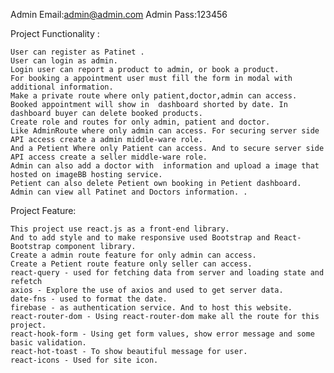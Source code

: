 Admin Email:admin@admin.com
Admin Pass:123456



Project Functionality :

    User can register as Patinet .
    User can login as admin.
    Login user can report a product to admin, or book a product.
    For booking a appointment user must fill the form in modal with additional information.
    Make a private route where only patient,doctor,admin can access.
    Booked appointment will show in  dashboard shorted by date. In dashboard buyer can delete booked products.
    Create role and routes for only admin, patient and doctor.
    Like AdminRoute where only admin can access. For securing server side API access create a admin middle-ware role.
    And a Petient Where only Patient can access. And to secure server side API access create a seller middle-ware role.
    Admin can also add a doctor with  information and upload a image that hosted on imageBB hosting service.
    Petient can also delete Petient own booking in Petient dashboard.
    Admin can view all Patinet and Doctors information. .

Project Feature:

    This project use react.js as a front-end library.
    And to add style and to make responsive used Bootstrap and React-Bootstrap component library.
    Create a admin route feature for only admin can access.
    Create a Petient route feature only seller can access.
    react-query - used for fetching data from server and loading state and refetch
    axios - Explore the use of axios and used to get server data.
    date-fns - used to format the date.
    firebase - as authentication service. And to host this website.
    react-router-dom - Using react-router-dom make all the route for this project.
    react-hook-form - Using get form values, show error message and some basic validation.
    react-hot-toast - To show beautiful message for user.
    react-icons - Used for site icon.

